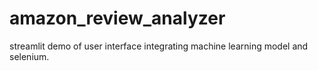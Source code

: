 # amazon_review_analyzer
streamlit demo of user interface integrating machine learning model and selenium.
